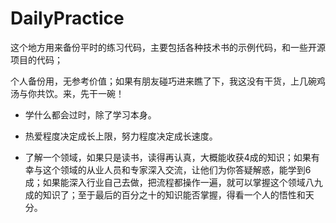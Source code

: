 # DailyPractice

这个地方用来备份平时的练习代码，主要包括各种技术书的示例代码，和一些开源项目的代码；

个人备份用，无参考价值；如果有朋友碰巧进来瞧了下，我这没有干货，上几碗鸡汤与你共饮。来，先干一碗！

-  学什么都会过时，除了学习本身。

-  热爱程度决定成长上限，努力程度决定成长速度。

- 了解一个领域，如果只是读书，读得再认真，大概能收获4成的知识；如果有幸与这个领域的从业人员和专家深入交流，让他们为你答疑解惑，能学到6成；如果能深入行业自己去做，把流程都操作一遍，就可以掌握这个领域八九成的知识了；至于最后的百分之十的知识能否掌握，得看一个人的悟性和天分。

 




